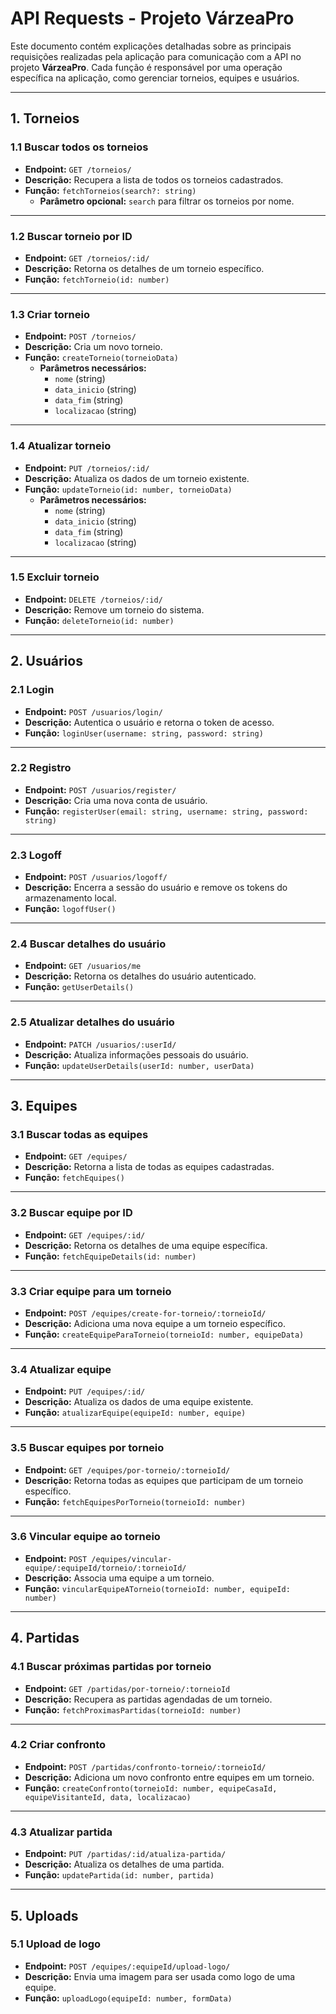# **API Requests - Projeto VárzeaPro**

Este documento contém explicações detalhadas sobre as principais requisições realizadas pela aplicação para comunicação com a API no projeto **VárzeaPro**. Cada função é responsável por uma operação específica na aplicação, como gerenciar torneios, equipes e usuários.

---

## **1. Torneios**

### **1.1 Buscar todos os torneios**
- **Endpoint:** `GET /torneios/`
- **Descrição:** Recupera a lista de todos os torneios cadastrados.
- **Função:** `fetchTorneios(search?: string)`
  - **Parâmetro opcional:** `search` para filtrar os torneios por nome.
---
### **1.2 Buscar torneio por ID**
- **Endpoint:** `GET /torneios/:id/`
- **Descrição:** Retorna os detalhes de um torneio específico.
- **Função:** `fetchTorneio(id: number)`
---
### **1.3 Criar torneio**
- **Endpoint:** `POST /torneios/`
- **Descrição:** Cria um novo torneio.
- **Função:** `createTorneio(torneioData)`
  - **Parâmetros necessários:**
    - `nome` (string)
    - `data_inicio` (string)
    - `data_fim` (string)
    - `localizacao` (string)
---
### **1.4 Atualizar torneio**
- **Endpoint:** `PUT /torneios/:id/`
- **Descrição:** Atualiza os dados de um torneio existente.
- **Função:** `updateTorneio(id: number, torneioData)`
  - **Parâmetros necessários:**
    - `nome` (string)
    - `data_inicio` (string)
    - `data_fim` (string)
    - `localizacao` (string)
---
### **1.5 Excluir torneio**
- **Endpoint:** `DELETE /torneios/:id/`
- **Descrição:** Remove um torneio do sistema.
- **Função:** `deleteTorneio(id: number)`
---

## **2. Usuários**

### **2.1 Login**
- **Endpoint:** `POST /usuarios/login/`
- **Descrição:** Autentica o usuário e retorna o token de acesso.
- **Função:** `loginUser(username: string, password: string)`
---
### **2.2 Registro**
- **Endpoint:** `POST /usuarios/register/`
- **Descrição:** Cria uma nova conta de usuário.
- **Função:** `registerUser(email: string, username: string, password: string)`
---
### **2.3 Logoff**
- **Endpoint:** `POST /usuarios/logoff/`
- **Descrição:** Encerra a sessão do usuário e remove os tokens do armazenamento local.
- **Função:** `logoffUser()`
---
### **2.4 Buscar detalhes do usuário**
- **Endpoint:** `GET /usuarios/me`
- **Descrição:** Retorna os detalhes do usuário autenticado.
- **Função:** `getUserDetails()`
---
### **2.5 Atualizar detalhes do usuário**
- **Endpoint:** `PATCH /usuarios/:userId/`
- **Descrição:** Atualiza informações pessoais do usuário.
- **Função:** `updateUserDetails(userId: number, userData)`
---

## **3. Equipes**

### **3.1 Buscar todas as equipes**
- **Endpoint:** `GET /equipes/`
- **Descrição:** Retorna a lista de todas as equipes cadastradas.
- **Função:** `fetchEquipes()`
---
### **3.2 Buscar equipe por ID**
- **Endpoint:** `GET /equipes/:id/`
- **Descrição:** Retorna os detalhes de uma equipe específica.
- **Função:** `fetchEquipeDetails(id: number)`
---
### **3.3 Criar equipe para um torneio**
- **Endpoint:** `POST /equipes/create-for-torneio/:torneioId/`
- **Descrição:** Adiciona uma nova equipe a um torneio específico.
- **Função:** `createEquipeParaTorneio(torneioId: number, equipeData)`
---
### **3.4 Atualizar equipe**
- **Endpoint:** `PUT /equipes/:id/`
- **Descrição:** Atualiza os dados de uma equipe existente.
- **Função:** `atualizarEquipe(equipeId: number, equipe)`
---
### **3.5 Buscar equipes por torneio**
- **Endpoint:** `GET /equipes/por-torneio/:torneioId/`
- **Descrição:** Retorna todas as equipes que participam de um torneio específico.
- **Função:** `fetchEquipesPorTorneio(torneioId: number)`
---
### **3.6 Vincular equipe ao torneio**
- **Endpoint:** `POST /equipes/vincular-equipe/:equipeId/torneio/:torneioId/`
- **Descrição:** Associa uma equipe a um torneio.
- **Função:** `vincularEquipeATorneio(torneioId: number, equipeId: number)`
---

## **4. Partidas**

### **4.1 Buscar próximas partidas por torneio**
- **Endpoint:** `GET /partidas/por-torneio/:torneioId`
- **Descrição:** Recupera as partidas agendadas de um torneio.
- **Função:** `fetchProximasPartidas(torneioId: number)`
---
### **4.2 Criar confronto**
- **Endpoint:** `POST /partidas/confronto-torneio/:torneioId/`
- **Descrição:** Adiciona um novo confronto entre equipes em um torneio.
- **Função:** `createConfronto(torneioId: number, equipeCasaId, equipeVisitanteId, data, localizacao)`
---
### **4.3 Atualizar partida**
- **Endpoint:** `PUT /partidas/:id/atualiza-partida/`
- **Descrição:** Atualiza os detalhes de uma partida.
- **Função:** `updatePartida(id: number, partida)`
---

## **5. Uploads**

### **5.1 Upload de logo**
- **Endpoint:** `POST /equipes/:equipeId/upload-logo/`
- **Descrição:** Envia uma imagem para ser usada como logo de uma equipe.
- **Função:** `uploadLogo(equipeId: number, formData)`
